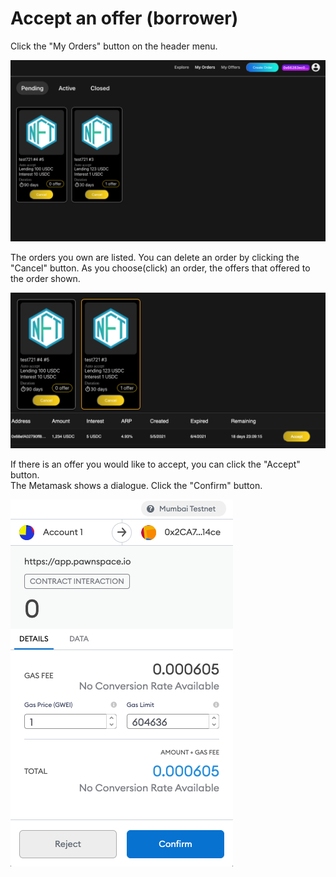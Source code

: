 # Accept an offer \(borrower\)

Click the "My Orders" button on the header menu.

![](.gitbook/assets/screen-shot-2021-05-16-at-8.10.42-pm.png)

The orders you own are listed. You can delete an order by clicking the "Cancel" button. As you choose\(click\) an order, the offers that offered to the order shown.

![](.gitbook/assets/screen-shot-2021-05-16-at-8.10.58-pm.png)

If there is an offer you would like to accept, you can click the "Accept" button.  
The Metamask shows a dialogue. Click the "Confirm" button.

![](.gitbook/assets/screen-shot-2021-05-16-at-8.11.13-pm.png)

